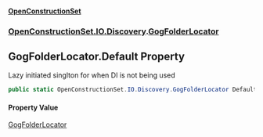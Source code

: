 #### [OpenConstructionSet](index.md 'index')
### [OpenConstructionSet.IO.Discovery](index.md#OpenConstructionSet_IO_Discovery 'OpenConstructionSet.IO.Discovery').[GogFolderLocator](5SutPr2lrfLoH95lQlVPRg.md 'OpenConstructionSet.IO.Discovery.GogFolderLocator')
## GogFolderLocator.Default Property
Lazy initiated singlton for when DI is not being used  
```csharp
public static OpenConstructionSet.IO.Discovery.GogFolderLocator Default { get; }
```
#### Property Value
[GogFolderLocator](5SutPr2lrfLoH95lQlVPRg.md 'OpenConstructionSet.IO.Discovery.GogFolderLocator')
